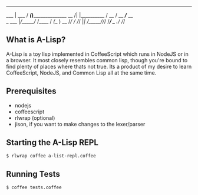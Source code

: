 _______         ______ _____                  
___    |        ___  / ___(_)________________ 
__  /| |__________  /  __  / __  ___/___  __ \
_  ___ |_/_____/_  /____  /  _(__  ) __  /_/ /
/_/  |_|        /_____//_/   /____/  _  .___/ 
                                     /_/      
                                            
What is A-Lisp?
---------------

A-Lisp is a toy lisp implemented in CoffeeScript which runs in NodeJS or in a browser. It most closely resembles common lisp, though you're bound to find plenty of places where thats not true. Its a product of my desire to learn CoffeeScript, NodeJS, and Common Lisp all at the same time. 

Prerequisites
-------------

* nodejs
* coffeescript
* rlwrap (optional)
* jison, if you want to make changes to the lexer/parser

Starting the A-Lisp REPL
--------------------

`$ rlwrap coffee a-list-repl.coffee`

Running Tests
-------------

`$ coffee tests.coffee`

